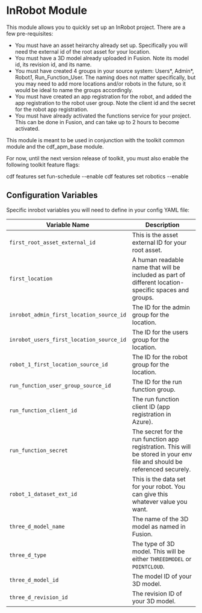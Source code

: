 # InRobot Module

This module allows you to quickly set up an InRobot project. There are a few pre-requisites:

- You must have an asset heirarchy already set up. Specifically you will need the external id of the root asset for
  your location.
- You must have a 3D model already uploaded in Fusion. Note its model id, its revision id, and its name.
- You must have created 4 groups in your source system: Users*<Location>, Admin*<Location>, Robot*1*<Location>,
 Run_Function_User. The naming does not matter specifically, but you may need to add more locations and/or robots in
 the future, so it would be ideal to name the groups accordingly.
- You must have created an app registration for the robot, and added the app registration to the robot user group. Note
  the client id and the secret for the robot app registration.
- You must have already activated the functions service for your project. This can be done in Fusion, and can take up
  to 2 hours to become activated.

This module is meant to be used in conjunction with the toolkit common module and the cdf_apm_base module.

For now, until the next version release of toolkit, you must also enable the following toolkit feature flags:

cdf features set fun-schedule --enable
cdf features set robotics --enable

## Configuration Variables

Specific inrobot variables you will need to define in your config YAML file:

| Variable Name                             | Description                                                                                                                  |
|-------------------------------------------|------------------------------------------------------------------------------------------------------------------------------|
| `first_root_asset_external_id`            | This is the asset external ID for your root asset.                                                                           |
| `first_location`                          | A human readable name that will be included as part of different location-specific spaces and groups.                        |
| `inrobot_admin_first_location_source_id`  | The ID for the admin group for the location.                                                                                 |
| `inrobot_users_first_location_source_id`  | The ID for the users group for the location.                                                                                 |
| `robot_1_first_location_source_id`        | The ID for the robot group for the location.                                                                                 |
| `run_function_user_group_source_id`       | The ID for the run function group.                                                                                           |
| `run_function_client_id`                  | The run function client ID (app registration in Azure).                                                                      |
| `run_function_secret`                     | The secret for the run function app registration. This will be stored in your env file and should be referenced securely.    |
| `robot_1_dataset_ext_id`                  | This is the data set for your robot. You can give this whatever value you want.                                              |
| `three_d_model_name`                      | The name of the 3D model as named in Fusion.                                                                                 |
| `three_d_type`                            | The type of 3D model. This will be either `THREEDMODEL` or `POINTCLOUD`.                                                     |
| `three_d_model_id`                        | The model ID of your 3D model.                                                                                               |
| `three_d_revision_id`                     | The revision ID of your 3D model.                                                                                            |
